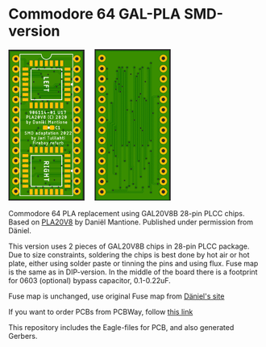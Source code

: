 # Commodore 64 GAL-PLA SMD-version

<img src="img/pla_font.jpg" width="30%" height="30%">&nbsp;&nbsp;&nbsp;&nbsp;&nbsp;<img src="img/pla_back.jpg" width="30%" height="30%">

Commodore 64 PLA replacement using GAL20V8B 28-pin PLCC chips. Based on [PLA20V8](https://www.freepascal.org/~daniel/c64pla/) by Daniël Mantione. Published under permission from Däniel.

This version uses 2 pieces of GAL20V8B chips in 28-pin PLCC package. Due to size constraints, soldering the chips is best done by hot air or hot plate, either using solder paste or tinning the pins and using flux. Fuse map is the same as in DIP-version. In the middle of the board there is a footprint for 0603 (optional) bypass capacitor, 0.1-0.22uF.

Fuse map is unchanged, use original Fuse map from [Däniel's site](https://www.freepascal.org/~daniel/c64pla/)

If you want to order PCBs from PCBWay, follow [this link](https://www.pcbway.com/project/shareproject/Commodore_64_PLA_replacement_d4be5faf.html)

This repository includes the Eagle-files for PCB, and also generated Gerbers.
